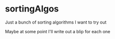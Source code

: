 # sortingAlgos
Just a bunch of sorting algorithms I want to try out

Maybe at some point I'll write out a blip for each one
